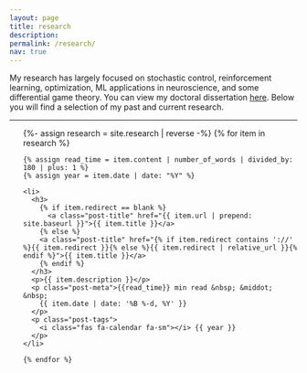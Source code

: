 ```yaml
---
layout: page
title: research
description: 
permalink: /research/
nav: true
---
```


My research has largely focused on stochastic control, reinforcement learning, optimization, ML applications in neuroscience, and some differential game theory. You can view my doctoral dissertation [here](https://smartech.gatech.edu/handle/1853/59263). Below you will find a selection of my past and current research.

***

<div class="post">

  <ul class="post-list">
    {%- assign research = site.research | reverse -%} 
    {% for item in research %}

    {% assign read_time = item.content | number_of_words | divided_by: 180 | plus: 1 %}
    {% assign year = item.date | date: "%Y" %}

    <li>
      <h3>
        {% if item.redirect == blank %}
          <a class="post-title" href="{{ item.url | prepend: site.baseurl }}">{{ item.title }}</a>
        {% else %}
        <a class="post-title" href="{% if item.redirect contains '://' %}{{ item.redirect }}{% else %}{{ item.redirect | relative_url }}{% endif %}">{{ item.title }}</a>
        {% endif %}
      </h3>
      <p>{{ item.description }}</p>
      <p class="post-meta">{{read_time}} min read &nbsp; &middot; &nbsp;
        {{ item.date | date: '%B %-d, %Y' }}
      </p>
      <p class="post-tags">
        <i class="fas fa-calendar fa-sm"></i> {{ year }}
      </p>
    </li>

    {% endfor %}
  </ul>
</div>
